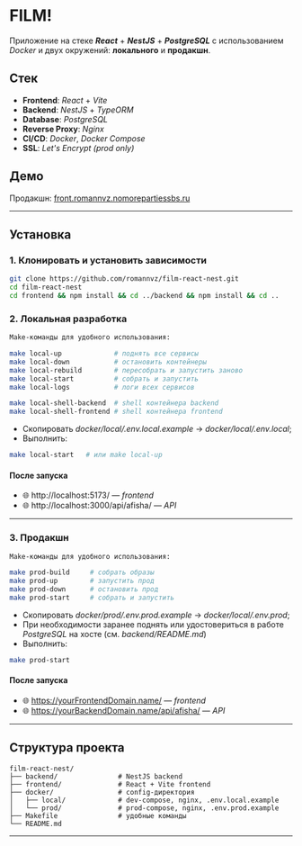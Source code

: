 # FILM!

Приложение на стеке ***React*** + ***NestJS*** + ***PostgreSQL*** с использованием *Docker* и двух окружений: **локального** и **продакшн**.

## Стек

- **Frontend**: *React* + *Vite*
- **Backend**: *NestJS* + *TypeORM*
- **Database**: *PostgreSQL*
- **Reverse Proxy**: *Nginx*
- **CI/CD**: *Docker*, *Docker Compose*
- **SSL**: *Let's Encrypt (prod only)*

## Демо

Продакшн: [front.romannvz.nomorepartiessbs.ru](https://front.romannvz.nomorepartiessbs.ru)

---

## Установка

### 1. Клонировать и установить зависимости

```bash
git clone https://github.com/romannvz/film-react-nest.git
cd film-react-nest
cd frontend && npm install && cd ../backend && npm install && cd ..
```

### 2. Локальная разработка

```bash
Make-команды для удобного использования:

make local-up             # поднять все сервисы
make local-down           # остановить контейнеры
make local-rebuild        # пересобрать и запустить заново
make local-start          # собрать и запустить
make local-logs           # логи всех сервисов

make local-shell-backend  # shell контейнера backend
make local-shell-frontend # shell контейнера frontend
```

- Скопировать *docker/local/.env.local.example* → *docker/local/.env.local*;
- Выполнить:
```bash
make local-start   # или make local-up
```
#### После запуска

- 🌐 http://localhost:5173/ — *frontend*  
- 🌐 http://localhost:3000/api/afisha/ — *API*

---

### 3. Продакшн 

```bash
Make-команды для удобного использования:

make prod-build     # собрать образы
make prod-up        # запустить прод
make prod-down      # остановить прод
make prod-start     # собрать и запустить
```

- Скопировать *docker/prod/.env.prod.example* → *docker/local/.env.prod*;
- При необходимости заранее поднять или удостовериться в работе *PostgreSQL* на хосте (см. *backend/README.md*)
- Выполнить:
```bash
make prod-start
```
#### После запуска

- 🌐 https://yourFrontendDomain.name/ — *frontend*
- 🌐 https://yourBackendDomain.name/api/afisha/ — *API*

---

## Структура проекта

```
film-react-nest/
├── backend/               # NestJS backend
├── frontend/              # React + Vite frontend
├── docker/                # config-директория
│   ├── local/             # dev-compose, nginx, .env.local.example
│   └── prod/              # prod-compose, nginx, .env.prod.example
├── Makefile               # удобные команды
└── README.md
```
---
